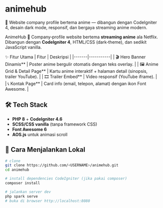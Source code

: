 # animehub
🎥 Website company profile bertema anime — dibangun dengan CodeIgniter 4, desain dark mode, responsif, dan bergaya streaming anime modern.


AnimeHub 🌟
Company‑profile website bertema **streaming anime** ala Netflix.  
Dibangun dengan **CodeIgniter 4**, HTML/CSS (dark‑theme), dan sedikit JavaScript vanilla.



✨ Fitur Utama
| Fitur | Deskripsi |
|-------|-----------|
| 🎬 Hero Banner Dinamis** | Poster anime bergulir otomatis dengan teks overlay. |
| 🖼️ Anime Grid & Detail Page** | Kartu anime interaktif + halaman detail (sinopsis, trailer YouTube). |
| 🎞️ Trailer Embed** | Video responsif (YouTube iframe). |
| 📞 Kontak Page** | Card info (email, telepon, alamat) dengan ikon Font Awesome. |

## 🛠️ Tech Stack
- **PHP 8** + **CodeIgniter 4.6**
- **SCSS/CSS vanilla** (tanpa framework CSS)
- **Font Awesome 6**
- **AOS.js** untuk animasi scroll

## 🚀 Cara Menjalankan Lokal
```bash
# clone
git clone https://github.com/<USERNAME>/animehub.git
cd animehub

# install dependencies CodeIgniter (jika pakai composer)
composer install

# jalankan server dev
php spark serve
# buka di browser http://localhost:8080
